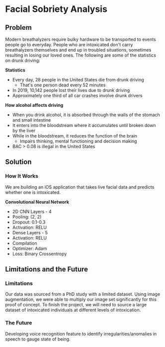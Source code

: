 # Facial Sobriety Analysis

## Problem
Modern breathalyzers require bulky hardware to be transported to events people go to everyday. People who are intoxicated don't carry breathalyzers themselves and end up in troubled situations, sometimes resulting in losing our loved ones.
The following are some of the statistics on drunk driving:

**Statistics**
* Every day, 28 people in the United States die from drunk driving
  * That's one person dead every 52 minutes
* In 2019, 10,142 people lost their lives due to drunk driving
* Approximately one third of all car crashes involve drunk drivers

**How alcohol affects driving**
* When you drink alcohol, it is absorbed through the walls of the stomach and small intestine
* It enters into the bloodstream where it accumulates until broken down by the liver
* While in the bloodstream, it reduces the function of the brain
  * Impairs thinking, mental functioning and decision making
* BAC > 0.08 is illegal in the United States

## Solution

### How It Works
We are building an iOS application that takes live facial data and predicts whether one is intoxicated.

**Convolutional Neural Network**

* 2D CNN Layers - 4
 * Pooling: (2, 2)
 * Dropout: 0.1-0.3
 * Activation: RELU
* Dense Layers - 5
 * Activation: RELU
* Compilation
 * Optimizer: Adam
 * Loss: Binary Crossentropy

## Limitations and the Future
### Limitations
Our data was sourced from a PhD study with a limited dataset. Using image augmentation, we were able to multiply our image set significantly for this proof of concept. To finish the project, we will need to source a large dataset of intoxicated individuals at different levels of intoxication.

### The Future
Developing voice recognition feature to identify irregularities/anomalies in speech to gauge state of being.
